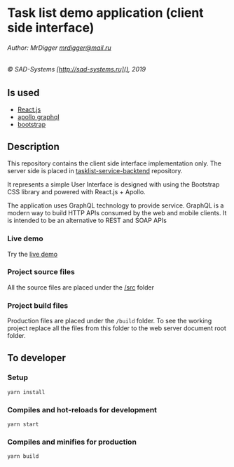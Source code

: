 # Task list demo application (client side interface)

###### Author: MrDigger <mrdigger@mail.ru>
###### © SAD-Systems [http://sad-systems.ru](), 2019

## Is used

  * [React.js](https://reactjs.org)
  * [apollo graphql](https://www.apollographql.com)
  * [bootstrap](https://getbootstrap.com)
    
## Description

This repository contains the client side interface implementation only.
The server side is placed in [tasklist-service-backtend](https://github.com/sad-systems/example-tasklist-service-backend)
repository. 

It represents a simple User Interface is designed with using the Bootstrap CSS library 
and powered with React.js + Apollo.

The application uses GraphQL technology to provide service.
GraphQL is a modern way to build HTTP APIs consumed by the web and mobile clients. 
It is intended to be an alternative to REST and SOAP APIs

### Live demo

  Try the [live demo](http://tasklist.frontend.examples.sad-systems.ru/)
 
### Project source files

  All the source files are placed under the [/src](./src) folder
  
### Project build files

 Production files are placed under the `/build` folder.
 To see the working project replace all the files from this 
 folder to the web server document root folder. 

## To developer

### Setup
```
yarn install
```

### Compiles and hot-reloads for development
```
yarn start
```

### Compiles and minifies for production
```
yarn build
```

